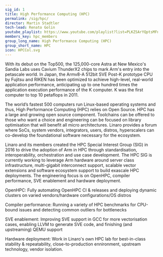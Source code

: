 ```yaml
---
sig_id: 1
title: High Performance Computing (HPC)
permalink: /sig/hpc/
director: Martin Stadtler
tech-lead: Renato Golin
youtube_playlist: https://www.youtube.com/playlist?list=PLKZSArYQptsMFnRpO8jCzyXpH7J8IgCXv
members_key: hpc_members
group_long_name: High Performance Computing (HPC)
group_short_name: HPC
icon: HPCCol.svg
---
```

With its debut on the Top500, the 125,000-core Astra at New Mexico's Sandia Labs uses Cavium ThunderX2 chips to mark Arm's entry into the petascale world. In Japan, the Armv8-A 512bit SVE Post-K prototype CPU by Fujitsu and RIKEN has been optimized to achieve high-level, real-world application performance, anticipating up to one hundred times the application execution performance of the K computer. K was the first computer to top 10 petaflops in 2011.

The world’s fastest 500 computers run Linux-based operating systems and thus, High Performance Computing (HPC) relies on Open Source. HPC has a large and growing open source component. Toolchains can be offered to those who want a choice and engineering can be focused on library optimisation that will benefit all micro architectures. Linaro provides a forum where SoCs, system vendors, integrators, users, distros, hyperscalers can co-develop the foundational software necessary for the ecosystem.

Linaro and its members created the HPC Special Interest Group (SIG) in 2016 to drive the adoption of Arm in HPC through standardisation, interoperability, orchestration and use case development. The HPC SIG is currently working to leverage Arm hardware around server class infrastructure, multi-gigabit interconnect support, scalable vector extensions and software ecosystem support to build exascale HPC deployments. The engineering focus is on OpenHPC, compiler performance, SVE enablement and hardware deployment.

OpenHPC: Fully automating OpenHPC CI & releases and deploying dynamic clusters on varied vendors/hardware configurations/OS distros

Compiler performance: Running a variety of HPC benchmarks for CPU-bound issues and detecting common outliers for bottlenecks

SVE enablement: Improving SVE support in GCC for more vectorisation cases, enabling LLVM to generate SVE code, and finishing (and upstreaming) QEMU support

Hardware deployment: Work in Linaro's own HPC lab for best-in-class stability & repeatability, close-to-production ennironment, upstream technology, vendor isolation.
